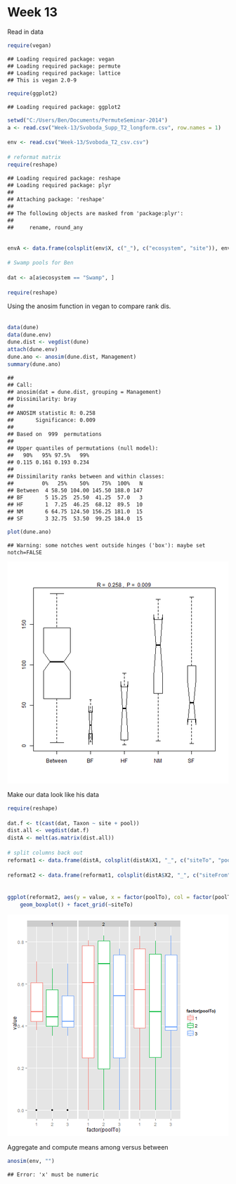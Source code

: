 Week 13
========================================================

Read in data


```r
require(vegan)
```

```
## Loading required package: vegan
## Loading required package: permute
## Loading required package: lattice
## This is vegan 2.0-9
```

```r
require(ggplot2)
```

```
## Loading required package: ggplot2
```

```r
setwd("C:/Users/Ben/Documents/PermuteSeminar-2014")
a <- read.csv("Week-13/Svoboda_Supp_T2_longform.csv", row.names = 1)

env <- read.csv("Week-13/Svoboda_T2_csv.csv")

# reformat matrix
require(reshape)
```

```
## Loading required package: reshape
## Loading required package: plyr
## 
## Attaching package: 'reshape'
## 
## The following objects are masked from 'package:plyr':
## 
##     rename, round_any
```

```r

envA <- data.frame(colsplit(env$X, c("_"), c("ecosystem", "site")), env)

# Swamp pools for Ben

dat <- a[a$ecosystem == "Swamp", ]

require(reshape)
```


Using the anosim function in vegan to compare rank dis.

```r

data(dune)
data(dune.env)
dune.dist <- vegdist(dune)
attach(dune.env)
dune.ano <- anosim(dune.dist, Management)
summary(dune.ano)
```

```
## 
## Call:
## anosim(dat = dune.dist, grouping = Management) 
## Dissimilarity: bray 
## 
## ANOSIM statistic R: 0.258 
##       Significance: 0.009 
## 
## Based on  999  permutations
## 
## Upper quantiles of permutations (null model):
##   90%   95% 97.5%   99% 
## 0.115 0.161 0.193 0.234 
## 
## Dissimilarity ranks between and within classes:
##         0%   25%    50%    75%  100%   N
## Between  4 58.50 104.00 145.50 188.0 147
## BF       5 15.25  25.50  41.25  57.0   3
## HF       1  7.25  46.25  68.12  89.5  10
## NM       6 64.75 124.50 156.25 181.0  15
## SF       3 32.75  53.50  99.25 184.0  15
```

```r
plot(dune.ano)
```

```
## Warning: some notches went outside hinges ('box'): maybe set notch=FALSE
```

![plot of chunk unnamed-chunk-2](figure/unnamed-chunk-2.png) 


Make our data look like his data


```r
require(reshape)

dat.f <- t(cast(dat, Taxon ~ site + pool))
dist.all <- vegdist(dat.f)
distA <- melt(as.matrix(dist.all))

# split columns back out
reformat1 <- data.frame(distA, colsplit(distA$X1, "_", c("siteTo", "poolTo")))

reformat2 <- data.frame(reformat1, colsplit(distA$X2, "_", c("siteFrom", "poolFrom")))


ggplot(reformat2, aes(y = value, x = factor(poolTo), col = factor(poolTo))) + 
    geom_boxplot() + facet_grid(~siteTo)
```

![plot of chunk unnamed-chunk-3](figure/unnamed-chunk-3.png) 


Aggregate and compute means among versus between


```r
anosim(env, "")
```

```
## Error: 'x' must be numeric
```

```r

```
